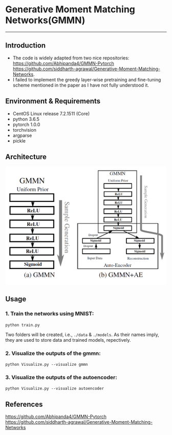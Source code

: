 # Generative Moment Matching Networks(GMMN)
-------------------------------------------------
## Introduction
 * The code is widely adapted from two nice repositories:<br>
<https://github.com/Abhipanda4/GMMN-Pytorch> <br>
<https://github.com/siddharth-agrawal/Generative-Moment-Matching-Networks>. <br>
 * I failed to implement the greedy layer-wise pretraining and fine-tuning scheme mentioned in the paper as I have not fully understood it.

## Environment & Requirements
* CentOS Linux release 7.2.1511 (Core)<br>
* python 3.6.5<br>
* pytorch  1.0.0<br>
* torchvision<br>
* argparse<br>
* pickle

## Architecture
![](https://github.com/gxwangupc/GMMN-PyTorch/blob/master/architecture.png)
## Usage
### 1. Train the networks using MNIST:<br>
    python train.py
Two folders will be created, i.e., `./data` & `./models`. As their names imply, they are used to store data and trained models, repectively. 
### 2. Visualize the outputs of the gmmn:  <br>
    python Visualize.py --visualize gmmn
### 3. Visualize the outputs of the autoencoder:  
    python Visualize.py --visualize autoencoder

## References 
<https://github.com/Abhipanda4/GMMN-Pytorch><br>
<https://github.com/siddharth-agrawal/Generative-Moment-Matching-Networks>
